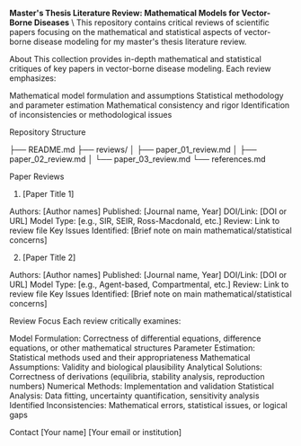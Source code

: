 **Master's Thesis Literature Review: Mathematical Models for Vector-Borne Diseases**
\\
This repository contains critical reviews of scientific papers focusing on the mathematical and statistical aspects of vector-borne disease modeling for my master's thesis literature review.

About
This collection provides in-depth mathematical and statistical critiques of key papers in vector-borne disease modeling. Each review emphasizes:

Mathematical model formulation and assumptions
Statistical methodology and parameter estimation
Mathematical consistency and rigor
Identification of inconsistencies or methodological issues

Repository Structure

├── README.md
├── reviews/
│   ├── paper_01_review.md
│   ├── paper_02_review.md
│   └── paper_03_review.md
└── references.md

Paper Reviews
1. [Paper Title 1]

Authors: [Author names]
Published: [Journal name, Year]
DOI/Link: [DOI or URL]
Model Type: [e.g., SIR, SEIR, Ross-Macdonald, etc.]
Review: Link to review file
Key Issues Identified: [Brief note on main mathematical/statistical concerns]

2. [Paper Title 2]

Authors: [Author names]
Published: [Journal name, Year]
DOI/Link: [DOI or URL]
Model Type: [e.g., Agent-based, Compartmental, etc.]
Review: Link to review file
Key Issues Identified: [Brief note on main mathematical/statistical concerns]

Review Focus
Each review critically examines:

Model Formulation: Correctness of differential equations, difference equations, or other mathematical structures
Parameter Estimation: Statistical methods used and their appropriateness
Mathematical Assumptions: Validity and biological plausibility
Analytical Solutions: Correctness of derivations (equilibria, stability analysis, reproduction numbers)
Numerical Methods: Implementation and validation
Statistical Analysis: Data fitting, uncertainty quantification, sensitivity analysis
Identified Inconsistencies: Mathematical errors, statistical issues, or logical gaps

Contact
[Your name]
[Your email or institution]
